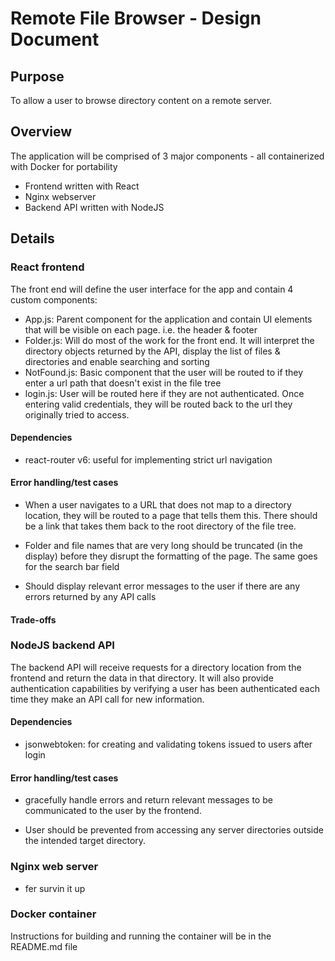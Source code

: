 # Remote File Browser - Design Document

## Purpose

To allow a user to browse directory content on a remote server.

## Overview

The application will be comprised of 3 major components - all containerized with Docker for portability

- Frontend written with React
- Nginx webserver
- Backend API written with NodeJS

## Details

### React frontend

The front end will define the user interface for the app and contain 4 custom components:
- App.js: Parent component for the application and contain UI elements that will be visible on each page. i.e. the header & footer
- Folder.js: Will do most of the work for the front end. It will interpret the directory objects returned by the API, display the list of files & directories and enable searching and sorting
- NotFound.js: Basic component that the user will be routed to if they enter a url path that doesn't exist in the file tree
- login.js: User will be routed here if they are not authenticated. Once entering valid credentials, they will be routed back to the url they originally tried to access.

#### Dependencies

- react-router v6: useful for implementing strict url navigation

#### Error handling/test cases

- When a user navigates to a URL that does not map to a directory location, they will be routed to a page that tells them this. There should be a link that takes them back to the root directory of the file tree.

- Folder and file names that are very long should be truncated (in the display) before they disrupt the formatting of the page. The same goes for the search bar field

- Should display relevant error messages to the user if there are any errors returned by any API calls

#### Trade-offs

### NodeJS backend API

The backend API will receive requests for a directory location from the frontend and return the data in that directory. It will also provide authentication capabilities by verifying a user has been authenticated each time they make an API call for new information.

#### Dependencies

- jsonwebtoken: for creating and validating tokens issued to users after login

#### Error handling/test cases

- gracefully handle errors and return relevant messages to be communicated to the user by the frontend.

- User should be prevented from accessing any server directories outside the intended target directory.


### Nginx web server

- fer survin it up

### Docker container

Instructions for building and running the container will be in the README.md file


